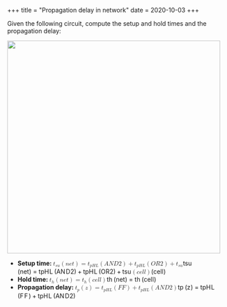 +++
title = "Propagation delay in network"
date = 2020-10-03
+++
<p>Given the following circuit, compute the setup and hold times and the propagation delay:</p><p><img src="https://i.imgur.com/OoWgt7o.png" width="489"></p><ul><li><strong>Setup time: </strong><span class="ql-formula" data-value="t_{su}\left(net\right)=t_{pHL}\left(AND2\right)+t_{pHL}\left(OR2\right)+t_{su}">﻿<span contenteditable="false"><span class="katex"><span class="katex-mathml"><math><semantics><mrow><msub><mi>t</mi><mrow><mi>s</mi><mi>u</mi></mrow></msub><mrow><mo fence="true">(</mo><mi>n</mi><mi>e</mi><mi>t</mi><mo fence="true">)</mo></mrow><mo>=</mo><msub><mi>t</mi><mrow><mi>p</mi><mi>H</mi><mi>L</mi></mrow></msub><mrow><mo fence="true">(</mo><mi>A</mi><mi>N</mi><mi>D</mi><mn>2</mn><mo fence="true">)</mo></mrow><mo>+</mo><msub><mi>t</mi><mrow><mi>p</mi><mi>H</mi><mi>L</mi></mrow></msub><mrow><mo fence="true">(</mo><mi>O</mi><mi>R</mi><mn>2</mn><mo fence="true">)</mo></mrow><mo>+</mo><msub><mi>t</mi><mrow><mi>s</mi><mi>u</mi></mrow></msub></mrow><annotation encoding="application/x-tex">t_{su}\left(net\right)=t_{pHL}\left(AND2\right)+t_{pHL}\left(OR2\right)+t_{su}</annotation></semantics></math></span><span class="katex-html" aria-hidden="true"><span class="base"><span class="strut" style="height: 1em; vertical-align: -0.25em;"></span><span class="mord"><span class="mord mathdefault">t</span><span class="msupsub"><span class="vlist-t vlist-t2"><span class="vlist-r"><span class="vlist" style="height: 0.151392em;"><span class="" style="top: -2.5500000000000003em; margin-left: 0em; margin-right: 0.05em;"><span class="pstrut" style="height: 2.7em;"></span><span class="sizing reset-size6 size3 mtight"><span class="mord mtight"><span class="mord mathdefault mtight">s</span><span class="mord mathdefault mtight">u</span></span></span></span></span><span class="vlist-s">​</span></span><span class="vlist-r"><span class="vlist" style="height: 0.15em;"><span class=""></span></span></span></span></span></span><span class="mspace" style="margin-right: 0.16666666666666666em;"></span><span class="minner"><span class="mopen delimcenter" style="top: 0em;">(</span><span class="mord mathdefault">n</span><span class="mord mathdefault">e</span><span class="mord mathdefault">t</span><span class="mclose delimcenter" style="top: 0em;">)</span></span><span class="mspace" style="margin-right: 0.2777777777777778em;"></span><span class="mrel">=</span><span class="mspace" style="margin-right: 0.2777777777777778em;"></span></span><span class="base"><span class="strut" style="height: 1.036108em; vertical-align: -0.286108em;"></span><span class="mord"><span class="mord mathdefault">t</span><span class="msupsub"><span class="vlist-t vlist-t2"><span class="vlist-r"><span class="vlist" style="height: 0.328331em;"><span class="" style="top: -2.5500000000000003em; margin-left: 0em; margin-right: 0.05em;"><span class="pstrut" style="height: 2.7em;"></span><span class="sizing reset-size6 size3 mtight"><span class="mord mtight"><span class="mord mathdefault mtight">p</span><span style="margin-right: 0.08125em;" class="mord mathdefault mtight">H</span><span class="mord mathdefault mtight">L</span></span></span></span></span><span class="vlist-s">​</span></span><span class="vlist-r"><span class="vlist" style="height: 0.286108em;"><span class=""></span></span></span></span></span></span><span class="mspace" style="margin-right: 0.16666666666666666em;"></span><span class="minner"><span class="mopen delimcenter" style="top: 0em;">(</span><span class="mord mathdefault">A</span><span style="margin-right: 0.10903em;" class="mord mathdefault">N</span><span style="margin-right: 0.02778em;" class="mord mathdefault">D</span><span class="mord">2</span><span class="mclose delimcenter" style="top: 0em;">)</span></span><span class="mspace" style="margin-right: 0.2222222222222222em;"></span><span class="mbin">+</span><span class="mspace" style="margin-right: 0.2222222222222222em;"></span></span><span class="base"><span class="strut" style="height: 1.036108em; vertical-align: -0.286108em;"></span><span class="mord"><span class="mord mathdefault">t</span><span class="msupsub"><span class="vlist-t vlist-t2"><span class="vlist-r"><span class="vlist" style="height: 0.328331em;"><span class="" style="top: -2.5500000000000003em; margin-left: 0em; margin-right: 0.05em;"><span class="pstrut" style="height: 2.7em;"></span><span class="sizing reset-size6 size3 mtight"><span class="mord mtight"><span class="mord mathdefault mtight">p</span><span style="margin-right: 0.08125em;" class="mord mathdefault mtight">H</span><span class="mord mathdefault mtight">L</span></span></span></span></span><span class="vlist-s">​</span></span><span class="vlist-r"><span class="vlist" style="height: 0.286108em;"><span class=""></span></span></span></span></span></span><span class="mspace" style="margin-right: 0.16666666666666666em;"></span><span class="minner"><span class="mopen delimcenter" style="top: 0em;">(</span><span style="margin-right: 0.02778em;" class="mord mathdefault">O</span><span style="margin-right: 0.00773em;" class="mord mathdefault">R</span><span class="mord">2</span><span class="mclose delimcenter" style="top: 0em;">)</span></span><span class="mspace" style="margin-right: 0.2222222222222222em;"></span><span class="mbin">+</span><span class="mspace" style="margin-right: 0.2222222222222222em;"></span></span><span class="base"><span class="strut" style="height: 0.76508em; vertical-align: -0.15em;"></span><span class="mord"><span class="mord mathdefault">t</span><span class="msupsub"><span class="vlist-t vlist-t2"><span class="vlist-r"><span class="vlist" style="height: 0.151392em;"><span class="" style="top: -2.5500000000000003em; margin-left: 0em; margin-right: 0.05em;"><span class="pstrut" style="height: 2.7em;"></span><span class="sizing reset-size6 size3 mtight"><span class="mord mtight"><span class="mord mathdefault mtight">s</span><span class="mord mathdefault mtight">u</span></span></span></span></span><span class="vlist-s">​</span></span><span class="vlist-r"><span class="vlist" style="height: 0.15em;"><span class=""></span></span></span></span></span></span></span></span></span></span>﻿</span><span class="ql-formula" data-value="\left(cell\right)">﻿<span contenteditable="false"><span class="katex"><span class="katex-mathml"><math><semantics><mrow><mo fence="true">(</mo><mi>c</mi><mi>e</mi><mi>l</mi><mi>l</mi><mo fence="true">)</mo></mrow><annotation encoding="application/x-tex">\left(cell\right)</annotation></semantics></math></span><span class="katex-html" aria-hidden="true"><span class="base"><span class="strut" style="height: 1em; vertical-align: -0.25em;"></span><span class="minner"><span class="mopen delimcenter" style="top: 0em;">(</span><span class="mord mathdefault">c</span><span class="mord mathdefault">e</span><span style="margin-right: 0.01968em;" class="mord mathdefault">l</span><span style="margin-right: 0.01968em;" class="mord mathdefault">l</span><span class="mclose delimcenter" style="top: 0em;">)</span></span></span></span></span></span>﻿</span></li><li><strong>Hold time: </strong><span class="ql-formula" data-value="t_h\left(net\right)=t_h\left(cell\right)">﻿<span contenteditable="false"><span class="katex"><span class="katex-mathml"><math><semantics><mrow><msub><mi>t</mi><mi>h</mi></msub><mrow><mo fence="true">(</mo><mi>n</mi><mi>e</mi><mi>t</mi><mo fence="true">)</mo></mrow><mo>=</mo><msub><mi>t</mi><mi>h</mi></msub><mrow><mo fence="true">(</mo><mi>c</mi><mi>e</mi><mi>l</mi><mi>l</mi><mo fence="true">)</mo></mrow></mrow><annotation encoding="application/x-tex">t_h\left(net\right)=t_h\left(cell\right)</annotation></semantics></math></span><span class="katex-html" aria-hidden="true"><span class="base"><span class="strut" style="height: 1em; vertical-align: -0.25em;"></span><span class="mord"><span class="mord mathdefault">t</span><span class="msupsub"><span class="vlist-t vlist-t2"><span class="vlist-r"><span class="vlist" style="height: 0.33610799999999996em;"><span class="" style="top: -2.5500000000000003em; margin-left: 0em; margin-right: 0.05em;"><span class="pstrut" style="height: 2.7em;"></span><span class="sizing reset-size6 size3 mtight"><span class="mord mathdefault mtight">h</span></span></span></span><span class="vlist-s">​</span></span><span class="vlist-r"><span class="vlist" style="height: 0.15em;"><span class=""></span></span></span></span></span></span><span class="mspace" style="margin-right: 0.16666666666666666em;"></span><span class="minner"><span class="mopen delimcenter" style="top: 0em;">(</span><span class="mord mathdefault">n</span><span class="mord mathdefault">e</span><span class="mord mathdefault">t</span><span class="mclose delimcenter" style="top: 0em;">)</span></span><span class="mspace" style="margin-right: 0.2777777777777778em;"></span><span class="mrel">=</span><span class="mspace" style="margin-right: 0.2777777777777778em;"></span></span><span class="base"><span class="strut" style="height: 1em; vertical-align: -0.25em;"></span><span class="mord"><span class="mord mathdefault">t</span><span class="msupsub"><span class="vlist-t vlist-t2"><span class="vlist-r"><span class="vlist" style="height: 0.33610799999999996em;"><span class="" style="top: -2.5500000000000003em; margin-left: 0em; margin-right: 0.05em;"><span class="pstrut" style="height: 2.7em;"></span><span class="sizing reset-size6 size3 mtight"><span class="mord mathdefault mtight">h</span></span></span></span><span class="vlist-s">​</span></span><span class="vlist-r"><span class="vlist" style="height: 0.15em;"><span class=""></span></span></span></span></span></span><span class="mspace" style="margin-right: 0.16666666666666666em;"></span><span class="minner"><span class="mopen delimcenter" style="top: 0em;">(</span><span class="mord mathdefault">c</span><span class="mord mathdefault">e</span><span style="margin-right: 0.01968em;" class="mord mathdefault">l</span><span style="margin-right: 0.01968em;" class="mord mathdefault">l</span><span class="mclose delimcenter" style="top: 0em;">)</span></span></span></span></span></span>﻿</span> </li><li><strong>Propagation delay: </strong><span class="ql-formula" data-value="t_p\left(z\right)=t_{pHL}\left(FF\right)+t_{pHL}\left(AND2\right)">﻿<span contenteditable="false"><span class="katex"><span class="katex-mathml"><math><semantics><mrow><msub><mi>t</mi><mi>p</mi></msub><mrow><mo fence="true">(</mo><mi>z</mi><mo fence="true">)</mo></mrow><mo>=</mo><msub><mi>t</mi><mrow><mi>p</mi><mi>H</mi><mi>L</mi></mrow></msub><mrow><mo fence="true">(</mo><mi>F</mi><mi>F</mi><mo fence="true">)</mo></mrow><mo>+</mo><msub><mi>t</mi><mrow><mi>p</mi><mi>H</mi><mi>L</mi></mrow></msub><mrow><mo fence="true">(</mo><mi>A</mi><mi>N</mi><mi>D</mi><mn>2</mn><mo fence="true">)</mo></mrow></mrow><annotation encoding="application/x-tex">t_p\left(z\right)=t_{pHL}\left(FF\right)+t_{pHL}\left(AND2\right)</annotation></semantics></math></span><span class="katex-html" aria-hidden="true"><span class="base"><span class="strut" style="height: 1.036108em; vertical-align: -0.286108em;"></span><span class="mord"><span class="mord mathdefault">t</span><span class="msupsub"><span class="vlist-t vlist-t2"><span class="vlist-r"><span class="vlist" style="height: 0.15139200000000003em;"><span class="" style="top: -2.5500000000000003em; margin-left: 0em; margin-right: 0.05em;"><span class="pstrut" style="height: 2.7em;"></span><span class="sizing reset-size6 size3 mtight"><span class="mord mathdefault mtight">p</span></span></span></span><span class="vlist-s">​</span></span><span class="vlist-r"><span class="vlist" style="height: 0.286108em;"><span class=""></span></span></span></span></span></span><span class="mspace" style="margin-right: 0.16666666666666666em;"></span><span class="minner"><span class="mopen delimcenter" style="top: 0em;">(</span><span style="margin-right: 0.04398em;" class="mord mathdefault">z</span><span class="mclose delimcenter" style="top: 0em;">)</span></span><span class="mspace" style="margin-right: 0.2777777777777778em;"></span><span class="mrel">=</span><span class="mspace" style="margin-right: 0.2777777777777778em;"></span></span><span class="base"><span class="strut" style="height: 1.036108em; vertical-align: -0.286108em;"></span><span class="mord"><span class="mord mathdefault">t</span><span class="msupsub"><span class="vlist-t vlist-t2"><span class="vlist-r"><span class="vlist" style="height: 0.328331em;"><span class="" style="top: -2.5500000000000003em; margin-left: 0em; margin-right: 0.05em;"><span class="pstrut" style="height: 2.7em;"></span><span class="sizing reset-size6 size3 mtight"><span class="mord mtight"><span class="mord mathdefault mtight">p</span><span style="margin-right: 0.08125em;" class="mord mathdefault mtight">H</span><span class="mord mathdefault mtight">L</span></span></span></span></span><span class="vlist-s">​</span></span><span class="vlist-r"><span class="vlist" style="height: 0.286108em;"><span class=""></span></span></span></span></span></span><span class="mspace" style="margin-right: 0.16666666666666666em;"></span><span class="minner"><span class="mopen delimcenter" style="top: 0em;">(</span><span style="margin-right: 0.13889em;" class="mord mathdefault">F</span><span style="margin-right: 0.13889em;" class="mord mathdefault">F</span><span class="mclose delimcenter" style="top: 0em;">)</span></span><span class="mspace" style="margin-right: 0.2222222222222222em;"></span><span class="mbin">+</span><span class="mspace" style="margin-right: 0.2222222222222222em;"></span></span><span class="base"><span class="strut" style="height: 1.036108em; vertical-align: -0.286108em;"></span><span class="mord"><span class="mord mathdefault">t</span><span class="msupsub"><span class="vlist-t vlist-t2"><span class="vlist-r"><span class="vlist" style="height: 0.328331em;"><span class="" style="top: -2.5500000000000003em; margin-left: 0em; margin-right: 0.05em;"><span class="pstrut" style="height: 2.7em;"></span><span class="sizing reset-size6 size3 mtight"><span class="mord mtight"><span class="mord mathdefault mtight">p</span><span style="margin-right: 0.08125em;" class="mord mathdefault mtight">H</span><span class="mord mathdefault mtight">L</span></span></span></span></span><span class="vlist-s">​</span></span><span class="vlist-r"><span class="vlist" style="height: 0.286108em;"><span class=""></span></span></span></span></span></span><span class="mspace" style="margin-right: 0.16666666666666666em;"></span><span class="minner"><span class="mopen delimcenter" style="top: 0em;">(</span><span class="mord mathdefault">A</span><span style="margin-right: 0.10903em;" class="mord mathdefault">N</span><span style="margin-right: 0.02778em;" class="mord mathdefault">D</span><span class="mord">2</span><span class="mclose delimcenter" style="top: 0em;">)</span></span></span></span></span></span>﻿</span> </li></ul>